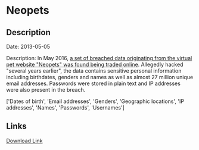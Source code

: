 # Neopets

## Description

Date: 2013-05-05

Description:
In May 2016, <a href="http://motherboard.vice.com/read/neopets-hack-another-day-another-hack-tens-of-millions-of-neopets-accounts" target="_blank" rel="noopener">a set of breached data originating from the virtual pet website &quot;Neopets&quot; was found being traded online</a>. Allegedly hacked &quot;several years earlier&quot;, the data contains sensitive personal information including birthdates, genders and names as well as almost 27 million unique email addresses. Passwords were stored in plain text and IP addresses were also present in the breach.


['Dates of birth', 'Email addresses', 'Genders', 'Geographic locations', 'IP addresses', 'Names', 'Passwords', 'Usernames']

## Links

[Download Link](https://link-to.net/1229997/486.51165363194116/dynamic/?r=aHR0cHM6Ly93d3cubWVkaWFmaXJlLmNvbS92aWV3LzQyRXZUMTRldnhEZHN6Mi9uZW9wZXRzLmNvbS9maWxl)